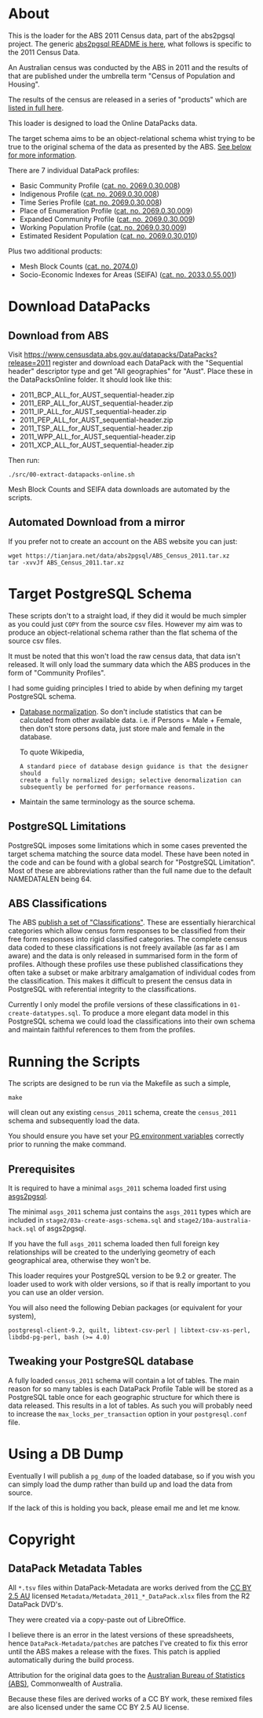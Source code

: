 # About
This is the loader for the ABS 2011 Census data, part of the abs2pgsql
project. The generic [abs2pgsql README is here](https://github.com/andrewharvey/abs2pgsql),
what follows is specific to the 2011 Census Data.

An Australian census was conducted by the ABS in 2011 and the results of
that are published under the umbrella term "Census of Population and Housing".

The results of the census are released in a series of "products" which are
[listed in full here](http://www.abs.gov.au/ausstats/abs@.nsf/lookup/2011.0.55.001Main%20Features1262011).

This loader is designed to load the Online DataPacks data.

The target schema aims to be an object-relational schema whist trying to
be true to the original schema of the data as presented by the ABS. [See
below for more information](#target-postgresql-schema).

There are 7 individual DataPack profiles:
* Basic Community Profile ([cat. no. 2069.0.30.008](http://www.abs.gov.au/ausstats/abs@.nsf/mf/2069.0.30.008))
* Indigenous Profile ([cat. no. 2069.0.30.008](http://www.abs.gov.au/ausstats/abs@.nsf/mf/2069.0.30.008))
* Time Series Profile ([cat. no. 2069.0.30.008](http://www.abs.gov.au/ausstats/abs@.nsf/mf/2069.0.30.008))
* Place of Enumeration Profile ([cat. no. 2069.0.30.009](http://www.abs.gov.au/ausstats/abs@.nsf/mf/2069.0.30.009))
* Expanded Community Profile ([cat. no. 2069.0.30.009](http://www.abs.gov.au/ausstats/abs@.nsf/mf/2069.0.30.009))
* Working Population Profile ([cat. no. 2069.0.30.009](http://www.abs.gov.au/ausstats/abs@.nsf/mf/2069.0.30.009))
* Estimated Resident Population ([cat. no. 2069.0.30.010](http://www.abs.gov.au/ausstats/abs@.nsf/mf/2069.0.30.010))

Plus two additional products:
* Mesh Block Counts ([cat. no. 2074.0](http://www.abs.gov.au/ausstats/abs@.nsf/Lookup/2074.0main+features12011))
* Socio-Economic Indexes for Areas (SEIFA) ([cat. no. 2033.0.55.001](http://www.abs.gov.au/ausstats/abs@.nsf/mf/2033.0.55.001))

# Download DataPacks
## Download from ABS
Visit https://www.censusdata.abs.gov.au/datapacks/DataPacks?release=2011 register and download each DataPack with the "Sequential header" descriptor type and get "All geographies" for "Aust". Place these in the DataPacksOnline folder. It should look like this:

* 2011_BCP_ALL_for_AUST_sequential-header.zip
* 2011_ERP_ALL_for_AUST_sequential-header.zip
* 2011_IP_ALL_for_AUST_sequential-header.zip
* 2011_PEP_ALL_for_AUST_sequential-header.zip
* 2011_TSP_ALL_for_AUST_sequential-header.zip
* 2011_WPP_ALL_for_AUST_sequential-header.zip
* 2011_XCP_ALL_for_AUST_sequential-header.zip

Then run:

    ./src/00-extract-datapacks-online.sh

Mesh Block Counts and SEIFA data downloads are automated by the scripts.

## Automated Download from a mirror
If you prefer not to create an account on the ABS website you can just:

    wget https://tianjara.net/data/abs2pgsql/ABS_Census_2011.tar.xz
    tar -xvvJf ABS_Census_2011.tar.xz

# Target PostgreSQL Schema
These scripts don't to a straight load, if they did it would be much
simpler as you could just `COPY` from the source csv files. However my aim
was to produce an object-relational schema rather than the flat schema of
the source csv files.

It must be noted that this won't load the raw census data, that data
isn't released. It will only load the summary data which the ABS produces
in the form of "Community Profiles".

I had some guiding principles I tried to abide by when defining my target
PostgreSQL schema.

* [Database normalization](//en.wikipedia.org/wiki/Database_normalization).
  So don't include statistics that can be calculated from other available data.
  i.e. if Persons = Male + Female, then don't store persons data, just store
  male and female in the database.

  To quote Wikipedia,

      A standard piece of database design guidance is that the designer should
      create a fully normalized design; selective denormalization can
      subsequently be performed for performance reasons.

* Maintain the same terminology as the source schema.

## PostgreSQL Limitations
PostgreSQL imposes some limitations which in some cases prevented the
target schema matching the source data model. These have been noted in
the code and can be found with a global search for "PostgreSQL
Limitation". Most of these are abbreviations rather than the full name
due to the default NAMEDATALEN being 64.

## ABS Classifications
The ABS [publish a set of "Classifications"](http://www.abs.gov.au/AUSSTATS/abs@.nsf/ViewContent?readform&view=DirClassManualsbyTopic&Action=Expand&Num=6.1.4).
These are essentially hierarchical categories which allow census form
responses to be classified from their free form responses into rigid
classified categories. The complete census data coded to these
classifications is not freely available (as far as I am aware) and the
data is only released in summarised form in the form of profiles.
Although these profiles use these published classifications they often
take a subset or make arbitrary amalgamation of individual codes from the
classification. This makes it difficult to present the census data in
PostgreSQL with referential integrity to the classifications.

Currently I only model the profile versions of these classifications in
`01-create-datatypes.sql`. To produce a more elegant data model in this
PostgreSQL schema we could load the classifications into their own schema
and maintain faithful references to them from the profiles.

# Running the Scripts
The scripts are designed to be run via the Makefile as such a simple,

    make

will clean out any existing `census_2011` schema, create the `census_2011`
schema and subsequently load the data.

You should ensure you have set your [PG environment variables](http://www.postgresql.org/docs/current/static/libpq-envars.html)
correctly prior to running the make command.

## Prerequisites
It is required to have a minimal `asgs_2011` schema loaded first using
[asgs2pgsql](https://github.com/andrewharvey/asgs2pgsql).

The minimal `asgs_2011` schema just contains the `asgs_2011` types which are
included in `stage2/03a-create-asgs-schema.sql` and
`stage2/10a-australia-hack.sql` of asgs2pgsql.

If you have the full `asgs_2011` schema loaded then full foreign key
relationships will be created to the underlying geometry of each
geographical area, otherwise they won't be.

This loader requires your PostgreSQL version to be 9.2 or greater. The loader
used to work with older versions, so if that is really important to you you can
use an older version.

You will also need the following Debian packages (or equivalent for your system),

    postgresql-client-9.2, quilt, libtext-csv-perl | libtext-csv-xs-perl,
    libdbd-pg-perl, bash (>= 4.0)

## Tweaking your PostgreSQL database
A fully loaded `census_2011` schema will contain a lot of tables. The main
reason for so many tables is each DataPack Profile Table will be stored
as a PostgreSQL table once for each geographic structure for which there
is data released. This results in a lot of tables. As such you will
probably need to increase the `max_locks_per_transaction` option in your
`postgresql.conf` file.

# Using a DB Dump
Eventually I will publish a `pg_dump` of the loaded database, so if you
wish you can simply load the dump rather than build up and load the data
from source.

If the lack of this is holding you back, please email me and let me know.

# Copyright
## DataPack Metadata Tables
All `*.tsv` files within DataPack-Metadata are works derived from the
[CC BY 2.5 AU](http://creativecommons.org/licenses/by/2.5/au/) licensed
`Metadata/Metadata_2011_*_DataPack.xlsx` files from the R2 DataPack DVD's.

They were created via a copy-paste out of LibreOffice.

I believe there is an error in the latest versions of these spreadsheets, hence
`DataPack-Metadata/patches` are patches I've created to fix this error
until the ABS makes a release with the fixes. This patch is applied
automatically during the build process.

Attribution for the original data goes to the [Australian Bureau of Statistics (ABS)](http://abs.gov.au/), Commonwealth of Australia.

Because these files are derived works of a CC BY work, these remixed
files are also licensed under the same CC BY 2.5 AU license.
